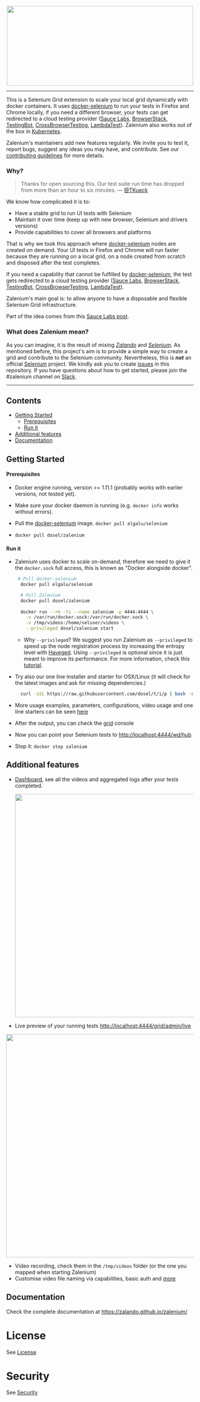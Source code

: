 <p align="center">
  <img id="header" height="214" width="500" src="./docs/img/logo_zalenium_wide.png" />

</p>

--- 


This is a Selenium Grid extension to scale your local grid dynamically with docker containers. It uses
[docker-selenium](https://github.com/elgalu/docker-selenium) to run your tests in Firefox and Chrome locally, if you
need a different browser, your tests can get redirected to a cloud testing provider ([Sauce Labs](https://saucelabs.com/), 
[BrowserStack](https://www.browserstack.com/), [TestingBot](https://testingbot.com/), [CrossBrowserTesting](https://crossbrowsertesting.com/), [LambdaTest](https://www.lambdatest.com/)). Zalenium also works out of the box
in [Kubernetes](https://zalando.github.io/zalenium/#kubernetes).

Zalenium's maintainers add new features regularly. We invite you to test it, report bugs, suggest any ideas you may
have, and contribute. See our [contributing guidelines](https://zalando.github.io/zalenium/#contributing) for more details.

### Why?

> Thanks for open sourcing this. Our test suite run time has dropped from more than an hour to six minutes. — [@TKueck](https://twitter.com/Tkueck/status/887425829273088000)

We know how complicated it is to:
* Have a stable grid to run UI tests with Selenium
* Maintain it over time (keep up with new browser, Selenium and drivers versions)
* Provide capabilities to cover all browsers and platforms

That is why we took this approach where [docker-selenium](https://github.com/elgalu/docker-selenium) nodes are
created on demand. Your UI tests in Firefox and Chrome will run faster because they are running on a local grid,
on a node created from scratch and disposed after the test completes.

If you need a capability that cannot be fulfilled by [docker-selenium](https://github.com/elgalu/docker-selenium),
the test gets redirected to a cloud testing provider ([Sauce Labs](https://saucelabs.com/),
[BrowserStack](https://www.browserstack.com/), [TestingBot](https://testingbot.com/), [CrossBrowserTesting](https://crossbrowsertesting.com/), [LambdaTest](https://www.lambdatest.com/)).

Zalenium's main goal is: to allow anyone to have a disposable and flexible Selenium Grid infrastructure.

Part of the idea comes from this [Sauce Labs post](https://saucelabs.com/blog/introducing-the-sauce-plugin-for-selenium-grid).

### What does **Zalenium** mean?
As you can imagine, it is the result of mixing _[Zalando](https://tech.zalando.com)_ and _[Selenium](http://www.seleniumhq.org/)_.
As mentioned before, this project's aim is to provide a simple way to create a grid and contribute to the Selenium community.
Nevertheless, this is _**not**_ an official [Selenium](http://www.seleniumhq.org/) project. We kindly ask you to create
[issues](https://github.com/zalando/zalenium/issues/new) in this repository. If you have questions about how to get
started, please join the #zalenium channel on [Slack](https://seleniumhq.herokuapp.com). 

***

## Contents

* [Getting Started](#getting-started)
  * [Prerequisites](#prerequisites)
  * [Run it](#run-it)
* [Additional features](#additional-features)
* [Documentation](#documentation)

## Getting Started

#### Prerequisites
* Docker engine running, version >= 1.11.1 (probably works with earlier versions, not tested yet).
* Make sure your docker daemon is running (e.g. `docker info` works without errors).

* Pull the [docker-selenium](https://github.com/elgalu/docker-selenium) image. `docker pull elgalu/selenium`

* `docker pull dosel/zalenium`

#### Run it
* Zalenium uses docker to scale on-demand, therefore we need to give it the `docker.sock` full access, this is known as
"Docker alongside docker".

  ```sh
   # Pull docker-selenium
    docker pull elgalu/selenium

    # Pull Zalenium
    docker pull dosel/zalenium
          
    docker run --rm -ti --name zalenium -p 4444:4444 \
      -v /var/run/docker.sock:/var/run/docker.sock \
      -v /tmp/videos:/home/seluser/videos \
      --privileged dosel/zalenium start
  ```

  * Why `--privileged`? We suggest you run Zalenium as `--privileged` to speed up the node registration process by
      increasing the entropy level with [Haveged](http://www.issihosts.com/haveged/). Using `--privileged` is optional
      since it is just meant to improve its performance. For more information, check this
      [tutorial](https://www.digitalocean.com/community/tutorials/how-to-setup-additional-entropy-for-cloud-servers-using-haveged).

* Try also our one line installer and starter for OSX/Linux (it will check for the latest images and ask for missing dependencies.)

  ```sh
    curl -sSL https://raw.githubusercontent.com/dosel/t/i/p | bash -s start
  ```

* More usage examples, parameters, configurations, video usage and one line starters can be seen [here](https://zalando.github.io/zalenium/#usage)
* After the output, you can check the [grid](http://localhost:4444/grid/console) console
* Now you can point your Selenium tests to [http://localhost:4444/wd/hub](http://localhost:4444/wd/hub)
* Stop it: `docker stop zalenium`

## Additional features
* [Dashboard](http://localhost:4444/dashboard), see all the videos and aggregated logs after your tests completed.
  <p align="center">
    <img id="dashboard" width="600" src="docs/img/dashboard.gif" />
  </p>
* Live preview of your running tests [http://localhost:4444/grid/admin/live](http://localhost:4444/grid/admin/live)
<p align="center">
  <img id="live-preview" width="600" src="docs/img/live_preview.gif" />
</p>

* Video recording, check them in the `/tmp/videos` folder (or the one you mapped when starting Zalenium)
* Customise video file naming via capabilities, basic auth and [more](https://zalando.github.io/zalenium/#usage)

## Documentation

Check the complete documentation at https://zalando.github.io/zalenium/

License
===================

See [License](LICENSE.md)


Security
===================

See [Security](SECURITY.md)
